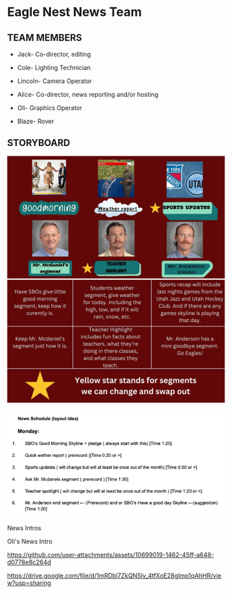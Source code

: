 # Eagle Nest News Team

## TEAM MEMBERS
* Jack- Co-director, editing

* Cole- Lighting Technician

* Lincoln- Camera Operator

* Alice- Co-director, news reporting and/or hosting

* Oli- Graphics Operator

* Blaze- Rover

## STORYBOARD

![Storyboard](https://github.com/9637642/TEAM-2/blob/main/Assests/1.jpg?raw=true)
![Storyboard info](https://github.com/9637642/TEAM-2/blob/main/Assests/2.jpg?raw=true)

![News Schedule layout idea](https://github.com/9637642/TEAM-2/blob/main/Assests/News%20Schedule%20(layout%20idea).png?raw=true)

News Intros

Oli's News Intro

https://github.com/user-attachments/assets/10699019-1462-45ff-a648-d0778e8c264d


https://drive.google.com/file/d/1mRDbl7ZkQN5Iv_4tfXoE28glmp1qAhHR/view?usp=sharing


